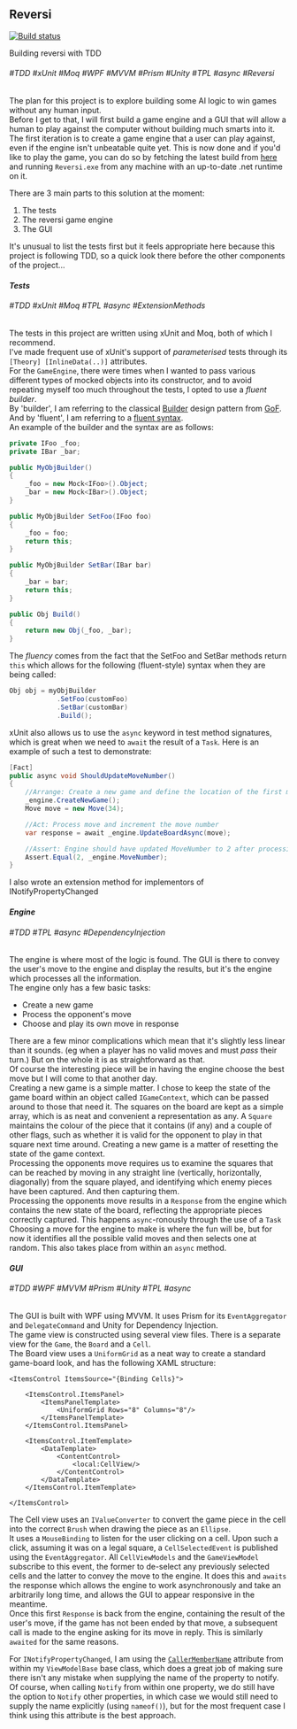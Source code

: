 ## Reversi  
[![Build status](https://ci.appveyor.com/api/projects/status/7236icqvy63ponk9/branch/master?svg=true)](https://ci.appveyor.com/project/alan-conway/reversi/branch/master)

Building reversi with TDD  
###### #TDD #xUnit #Moq #WPF #MVVM #Prism #Unity #TPL #async #Reversi

The plan for this project is to explore building some AI logic to win games without any human input.  
Before I get to that, I will first build a game engine and a GUI that will allow a human to play against the computer without building much smarts into it.  
The first iteration is to create a game engine that a user can play against, even if the engine isn't unbeatable quite yet. This is now done and if you'd like to play the game, you can do so by fetching the latest build from [here](https://ci.appveyor.com/api/projects/alan-conway/reversi/artifacts/Reversi.zip?branch=master&job=Configuration%3A+Release) and running `Reversi.exe` from any machine with an up-to-date .net runtime on it.

There are 3 main parts to this solution at the moment:  
1. The tests  
2. The reversi game engine  
3. The GUI  

It's unusual to list the tests first but it feels appropriate here because this project is following TDD, so a quick look there before the other components of the project...

#### _Tests_  
###### #TDD #xUnit #Moq #TPL #async #ExtensionMethods
The tests in this project are written using xUnit and Moq, both of which I recommend.  
I've made frequent use of xUnit's support of _parameterised_ tests through its `[Theory] [InlineData(..)]` attributes.  
For the `GameEngine`, there were times when I wanted to pass various different types of mocked objects into its constructor, and to avoid repeating myself too much throughout the tests, I opted to use a _fluent builder_.  
By 'builder', I am referring to the classical [Builder](https://en.wikipedia.org/wiki/Builder_pattern) design pattern from [GoF](https://www.amazon.co.uk/dp/0201633612). And by 'fluent', I am referring to a [fluent syntax](https://en.wikipedia.org/wiki/Fluent_interface).  
An example of the builder and the syntax are as follows:  
~~~ C#
private IFoo _foo;
private IBar _bar;

public MyObjBuilder()
{
	_foo = new Mock<IFoo>().Object;
	_bar = new Mock<IBar>().Object;
}

public MyObjBuilder SetFoo(IFoo foo)
{
	_foo = foo;
	return this;
}

public MyObjBuilder SetBar(IBar bar)
{
	_bar = bar;
	return this;
}

public Obj Build()
{
	return new Obj(_foo, _bar);
}
~~~

The _fluency_ comes from the fact that the SetFoo and SetBar methods return `this` which allows for the following (fluent-style) syntax when they are being called:
~~~ C#
Obj obj = myObjBuilder
			.SetFoo(customFoo)
			.SetBar(customBar)
			.Build();

~~~

xUnit also allows us to use the `async` keyword in test method signatures, which is great when we need to `await` the result of a `Task`. Here is an example of such a test to demonstrate:

~~~ C#
[Fact]
public async void ShouldUpdateMoveNumber()
{
	//Arrange: Create a new game and define the location of the first move
	_engine.CreateNewGame();
	Move move = new Move(34);

	//Act: Process move and increment the move number
	var response = await _engine.UpdateBoardAsync(move);

	//Assert: Engine should have updated MoveNumber to 2 after processing the move
	Assert.Equal(2, _engine.MoveNumber);
}
~~~

I also wrote an extension method for implementors of INotifyPropertyChanged

#### _Engine_  
###### #TDD #TPL #async #DependencyInjection
The engine is where most of the logic is found. The GUI is there to convey the user's move to the engine and display the results, but it's the engine which processes all the information.  
The engine only has a few basic tasks:  
* Create a new game  
* Process the opponent's move  
* Choose and play its own move in response

There are a few minor complications which mean that it's slightly less linear than it sounds. (eg when a player has no valid moves and must _pass_ their turn.) But on the whole it is as straightforward as that.  
Of course the interesting piece will be in having the engine choose the best move but I will come to that another day.  
Creating a new game is a simple matter. I chose to keep the state of the game board within an object called `IGameContext`, which can be passed around to those that need it. The squares on the board are kept as a simple array, which is as neat and convenient a representation as any. A `Square` maintains the colour of the piece that it contains (if any) and a couple of other flags, such as whether it is valid for the opponent to play in that square next time around. Creating a new game is a matter of resetting the state of the game context.  
Processing the opponents move requires us to examine the squares that can be reached by moving in any straight line (vertically, horizontally, diagonally) from the square played, and identifying which enemy pieces have been captured. And then capturing them.  
Processing the opponents move results in a `Response` from the engine which contains the new state of the board, reflecting the appropriate pieces correctly captured. This happens `async`-ronously through the use of a `Task`  
Choosing a move for the engine to make is where the fun will be, but for now it identifies all the possible valid moves and then selects one at random. This also takes place from within an `async` method.   


#### _GUI_  
###### #TDD #WPF #MVVM #Prism #Unity #TPL #async
The GUI is built with WPF using MVVM. It uses Prism for its `EventAggregator` and `DelegateCommand` and Unity for Dependency Injection.  
The game view is constructed using several view files. There is a separate view for the `Game`, the `Board` and a `Cell`.  
The Board view uses a `UniformGrid` as a neat way to create a standard game-board look, and has the following XAML structure:
~~~ XAML
<ItemsControl ItemsSource="{Binding Cells}">

	<ItemsControl.ItemsPanel>
		<ItemsPanelTemplate>
			<UniformGrid Rows="8" Columns="8"/>
		</ItemsPanelTemplate>
	</ItemsControl.ItemsPanel>

	<ItemsControl.ItemTemplate>
		<DataTemplate>
			<ContentControl>
				<local:CellView/>
			</ContentControl>
		</DataTemplate>
	</ItemsControl.ItemTemplate>

</ItemsControl>
~~~

The Cell view uses an `IValueConverter` to convert the game piece in the cell into the correct `Brush` when drawing the piece as an `Ellipse`.  
It uses a `MouseBinding` to listen for the user clicking on a cell. Upon such a click, assuming it was on a legal square, a `CellSelectedEvent` is published using the `EventAggregator`. All `CellViewModels` and the `GameViewModel` subscribe to this event, the former to de-select any previously selected cells and the latter to convey the move to the engine.
It does this and `awaits` the response which allows the engine to work asynchronously and take an arbitrarily long time, and allows the GUI to appear responsive in the meantime.  
Once this first `Response` is back from the engine, containing the result of the user's move, if the game has not been ended by that move, a subsequent call is made to the engine asking for its move in reply. This is similarly `awaited` for the same reasons.

For `INotifyPropertyChanged`, I am using the [`CallerMemberName`](https://msdn.microsoft.com/en-us/library/system.runtime.compilerservices.callermembernameattribute%28v=vs.110%29.aspx) attribute from within my `ViewModelBase` base class, which does a great job of making sure there isn't any mistake when supplying the name of the property to notify. Of course, when calling `Notify` from within one property, we do still have the option to `Notify` other properties, in which case we would still need to supply the name explicitly (using `nameof()`), but for the most frequent case I think using this attribute is the best approach.
